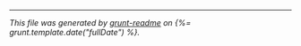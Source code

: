 ***


_This file was generated by [grunt-readme](https://github.com/assemble/grunt-readme) on {%= grunt.template.date("fullDate") %}._